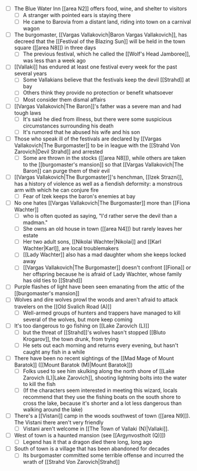 - [ ] The Blue Water Inn [[area N2]] offers food, wine, and shelter to visitors
	- [ ] A stranger with pointed ears is staying there
	- [ ] He came to Barovia from a distant land, riding into town on a carnival wagon
- [ ] The burgomaster, [[Vargas Vallakovich|Baron Vargas Vallakovich]], has decreed that the [[Festival of the Blazing Sun]] will be held in the town square ([[area N8]]) in three days
	- [ ] The previous festival, which he called the [[Wolf's Head Jamboree]], was less than a week ago
- [ ] [[Vallaki]] has endured at least one festival every week for the past several years
	- [ ] Some Vallakians believe that the festivals keep the devil [[Strahd]] at bay
	- [ ] Others think they provide no protection or benefit whatsoever
	- [ ] Most consider them dismal affairs
- [ ] [[Vargas Vallakovich|The Baron]]'s father was a severe man and had tough laws
	- [ ] It's said he died from illness, but there were some suspicious circumstances surrounding his death
	- [ ] It's rumored that he abused his wife and his son
- [ ] Those who speak ill of the festivals are declared by [[Vargas Vallakovich|The Burgomaster]] to be in league with the [[Strahd Von Zarovich|Devil Strahd]] and arrested
	- [ ] Some are thrown in the stocks ([[area N8]]), while others are taken to the [[burgomaster's mansion]] so that [[Vargas Vallakovich|The Baron]] can purge them of their evil
- [ ] [[Vargas Vallakovich|The Burgomaster]]'s henchman, [[Izek Strazni]], has a history of violence as well as a fiendish deformity: a monstrous arm with which he can conjure fire
	- [ ] Fear of Izek keeps the baron's enemies at bay
- [ ] No one hates [[Vargas Vallakovich|The Burgomaster]] more than [[Fiona Wachter]]
	- [ ] who is often quoted as saying, "I'd rather serve the devil than a madman."
	- [ ] She owns an old house in town ([[area N4]]) but rarely leaves her estate
	- [ ] Her two adult sons, [[Nikolai Wachter|Nikolai]] and [[Karl Wachter|Karl]], are local troublemakers
	- [ ] [[Lady Wachter]] also has a mad daughter whom she keeps locked away
	- [ ] [[Vargas Vallakovich|The Burgomaster]] doesn't confront [[Fiona]] or her offspring because he is afraid of Lady Wachter, whose family has old ties to [[Strahd]]
- [ ] Purple flashes of light have been seen emanating from the attic of the [[burgomaster's mansion]] 
- [ ] Wolves and dire wolves prowl the woods and aren't afraid to attack travelers on the [[Old Svalich Road (A)]]
	- [ ] Well-armed groups of hunters and trappers have managed to kill several of the wolves, but more keep coming
- [ ] It's too dangerous to go fishing on [[Lake Zarovich (L)]]
	- [ ] but the threat of [[Strahd]]'s wolves hasn't stopped [[Bluto Krogarov]], the town drunk, from trying
	- [ ] He sets out each morning and returns every evening, but hasn't caught any fish in a while
- [ ] There have been no recent sightings of the [[Mad Mage of Mount Baratok]] ([[Mount Baratok (M)|Mount Baratok]])
	- [ ] Folks used to see him skulking along the north shore of [[Lake Zarovich (L)|Lake Zarovich]], shooting lightning bolts into the water to kill the fish
	- [ ] (If the characters seem interested in meeting this wizard, locals recommend that they use the fishing boats on the south shore to cross the lake, because it's shorter and a lot less dangerous than walking around the lake)
- [ ] There's a [[Vistani]] camp in the woods southwest of town ([[area N9]]). The Vistani there aren't very friendly
	- [ ] Vistani aren't welcome in [[The Town of Vallaki (N)|Vallaki]].
- [ ] West of town is a haunted mansion (see [[Argynvostholt (Q)]])
	- [ ] Legend has it that a dragon died there long, long ago
- [ ] South of town is a village that has been abandoned for decades
	- [ ] Its burgomaster committed some terrible offense and incurred the wrath of [[Strahd Von Zarovich|Strahd]]